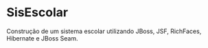 # SisEscolar
Construção de um sistema escolar utilizando JBoss, JSF, RichFaces, Hibernate e JBoss Seam.
